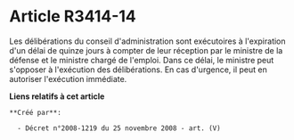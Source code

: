 # Article R3414-14

Les délibérations du conseil d'administration sont exécutoires à l'expiration d'un délai de quinze jours à compter de leur
réception par le ministre de la défense et le ministre chargé de l'emploi. Dans ce délai, le ministre peut s'opposer à
l'exécution des délibérations. En cas d'urgence, il peut en autoriser l'exécution immédiate.

**Liens relatifs à cet article**

	**Créé par**:

	  - Décret n°2008-1219 du 25 novembre 2008 - art. (V)
